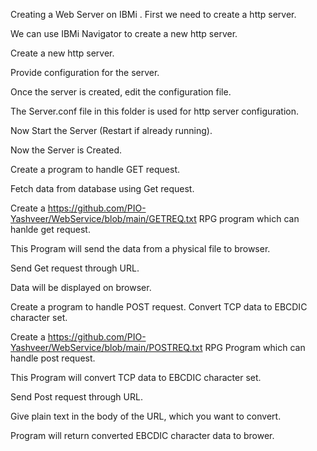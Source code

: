Creating a Web Server on IBMi
.
First we need to create a http server.

We can use IBMi Navigator to create a new http server.

Create a new http server.

Provide configuration for the server.

Once the server is created, edit the configuration file.

The Server.conf file in this folder is used for http server configuration.

Now Start the Server (Restart if already running).

Now the Server is Created. 

Create a program to handle GET request.

Fetch data from database using Get request.

Create a https://github.com/PIO-Yashveer/WebService/blob/main/GETREQ.txt RPG program which can hanlde get request.

This Program will send the data from a physical file to browser.

Send Get request through URL.

Data will be displayed on browser.

Create a program to handle POST request.
Convert TCP data to EBCDIC character set.

Create a https://github.com/PIO-Yashveer/WebService/blob/main/POSTREQ.txt RPG Program which can handle post request.

This Program will convert TCP data to EBCDIC character set.

Send Post request through URL.

Give plain text in the body of the URL, which you want to convert.

Program will return converted EBCDIC character data to brower.
